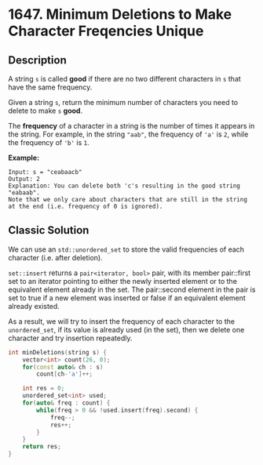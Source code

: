 # 1647. Minimum Deletions to Make Character Freqencies Unique

## Description

A string `s` is called **good** if there are no two different characters in `s` that have the same frequency.

Given a string `s`, return the minimum number of characters you need to delete to make `s` **good**.

The **frequency** of a character in a string is the number of times it appears in the string. For example, in the string `"aab"`, the frequency of `'a'` is `2`, while the frequency of `'b'` is `1`.


**Example:**
```
Input: s = "ceabaacb"
Output: 2
Explanation: You can delete both 'c's resulting in the good string "eabaab".
Note that we only care about characters that are still in the string at the end (i.e. frequency of 0 is ignored).
```

## Classic Solution

We can use an `std::unordered_set` to store the valid frequencies of each character (i.e. after deletion).

`set::insert` returns a `pair<iterator, bool>` pair, with its member pair::first set to an iterator pointing to either the newly inserted element or to the equivalent element already in the set. The pair::second element in the pair is set to true if a new element was inserted or false if an equivalent element already existed.

As a result, we will try to insert the frequency of each character to the `unordered_set`, if its value is already used (in the set), then we delete one character and try insertion repeatedly.

```C++
int minDeletions(string s) {
    vector<int> count(26, 0);
    for(const auto& ch : s)
        count[ch-'a']++;

    int res = 0;
    unordered_set<int> used;
    for(auto& freq : count) {
        while(freq > 0 && !used.insert(freq).second) {
            freq--;
            res++;
        }
    }
    return res;
}
```